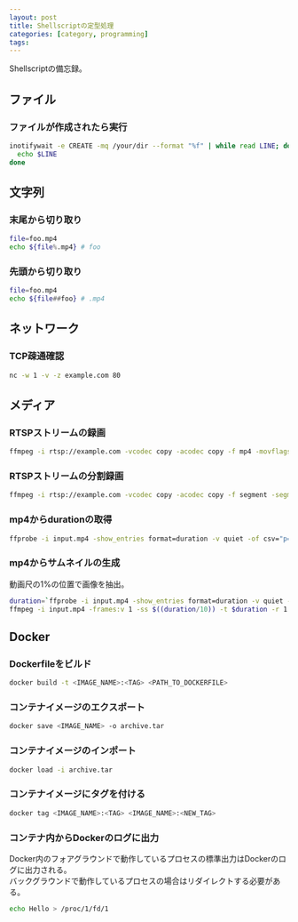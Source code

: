 ```yaml
---
layout: post
title: Shellscriptの定型処理
categories: [category, programming]
tags:
---
```


Shellscriptの備忘録。

<!--
## 入出力
-->
## ファイル

### ファイルが作成されたら実行

```bash
inotifywait -e CREATE -mq /your/dir --format "%f" | while read LINE; do
  echo $LINE
done
```

## 文字列

### 末尾から切り取り

```bash
file=foo.mp4
echo ${file%.mp4} # foo
```

### 先頭から切り取り

```bash
file=foo.mp4
echo ${file##foo} # .mp4
```

## ネットワーク

### TCP疎通確認

```bash
nc -w 1 -v -z example.com 80
```

## メディア

### RTSPストリームの録画

```bash
ffmpeg -i rtsp://example.com -vcodec copy -acodec copy -f mp4 -movflags faststart output.mp4
```

### RTSPストリームの分割録画

```bash
ffmpeg -i rtsp://example.com -vcodec copy -acodec copy -f segment -segment_time 1800 -reset_timestamps 1 -segment_format_options movflags=+faststart output-%03d.mp4
```

### mp4からdurationの取得

```bash
ffprobe -i input.mp4 -show_entries format=duration -v quiet -of csv="p=0" | awk '{printf("%d\n",$1)}'
```

### mp4からサムネイルの生成

動画尺の1%の位置で画像を抽出。

```bash
duration=`ffprobe -i input.mp4 -show_entries format=duration -v quiet -of csv="p=0" | awk '{printf("%d\n",$1)}'`
ffmpeg -i input.mp4 -frames:v 1 -ss $((duration/10)) -t $duration -r 1 -f image2 output.jpg
```

## Docker

### Dockerfileをビルド

```bash
docker build -t <IMAGE_NAME>:<TAG> <PATH_TO_DOCKERFILE>
```

### コンテナイメージのエクスポート

```bash
docker save <IMAGE_NAME> -o archive.tar
```

### コンテナイメージのインポート

```bash
docker load -i archive.tar
```

### コンテナイメージにタグを付ける

```bash
docker tag <IMAGE_NAME>:<TAG> <IMAGE_NAME>:<NEW_TAG>
```
### コンテナ内からDockerのログに出力

Docker内のフォアグラウンドで動作しているプロセスの標準出力はDockerのログに出力される。  
バックグラウンドで動作しているプロセスの場合はリダイレクトする必要がある。

```bash
echo Hello > /proc/1/fd/1
```